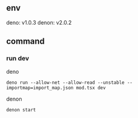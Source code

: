 ## env
deno: v1.0.3
denon: v2.0.2

## command
### run dev
deno
```
deno run --allow-net --allow-read --unstable --importmap=import_map.json mod.tsx dev
```

denon
```
denon start
```
